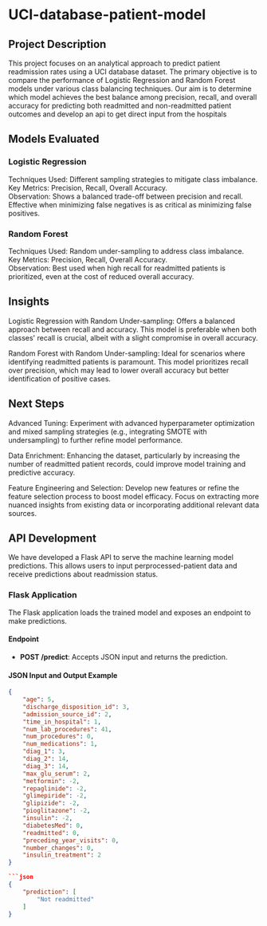# UCI-database-patient-model

## Project Description

This project focuses on an analytical approach to predict patient readmission rates using a UCI database dataset. The primary objective is to compare the performance of Logistic Regression and Random Forest models under various class balancing techniques. Our aim is to determine which model achieves the best balance among precision, recall, and overall accuracy for predicting both readmitted and non-readmitted patient outcomes and develop an api to get direct input from the hospitals

## Models Evaluated

### Logistic Regression

Techniques Used: Different sampling strategies to mitigate class imbalance.  
Key Metrics: Precision, Recall, Overall Accuracy.  
Observation: Shows a balanced trade-off between precision and recall. Effective when minimizing false negatives is as critical as minimizing false positives.

### Random Forest

Techniques Used: Random under-sampling to address class imbalance.  
Key Metrics: Precision, Recall, Overall Accuracy.  
Observation: Best used when high recall for readmitted patients is prioritized, even at the cost of reduced overall accuracy.

## Insights

Logistic Regression with Random Under-sampling: Offers a balanced approach between recall and accuracy. This model is preferable when both classes' recall is crucial, albeit with a slight compromise in overall accuracy.

Random Forest with Random Under-sampling: Ideal for scenarios where identifying readmitted patients is paramount. This model prioritizes recall over precision, which may lead to lower overall accuracy but better identification of positive cases.

## Next Steps

Advanced Tuning: Experiment with advanced hyperparameter optimization and mixed sampling strategies (e.g., integrating SMOTE with undersampling) to further refine model performance.

Data Enrichment: Enhancing the dataset, particularly by increasing the number of readmitted patient records, could improve model training and predictive accuracy.

Feature Engineering and Selection: Develop new features or refine the feature selection process to boost model efficacy. Focus on extracting more nuanced insights from existing data or incorporating additional relevant data sources.

## API Development

We have developed a Flask API to serve the machine learning model predictions. This allows users to input perprocessed-patient data and receive predictions about readmission status.

### Flask Application

The Flask application loads the trained model and exposes an endpoint to make predictions.

#### Endpoint

- **POST /predict**: Accepts JSON input and returns the prediction.

#### JSON Input and Output Example

````json
{
    "age": 5,
    "discharge_disposition_id": 3,
    "admission_source_id": 2,
    "time_in_hospital": 1,
    "num_lab_procedures": 41,
    "num_procedures": 0,
    "num_medications": 1,
    "diag_1": 3,
    "diag_2": 14,
    "diag_3": 14,
    "max_glu_serum": 2,
    "metformin": -2,
    "repaglinide": -2,
    "glimepiride": -2,
    "glipizide": -2,
    "pioglitazone": -2,
    "insulin": -2,
    "diabetesMed": 0,
    "readmitted": 0,
    "preceding_year_visits": 0,
    "number_changes": 0,
    "insulin_treatment": 2
}

```json
{
    "prediction": [
        "Not readmitted"
    ]
}


````
